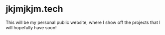 # jkjmjkjm.tech
This will be my personal public website, where I show off the projects that I will hopefully have soon!
